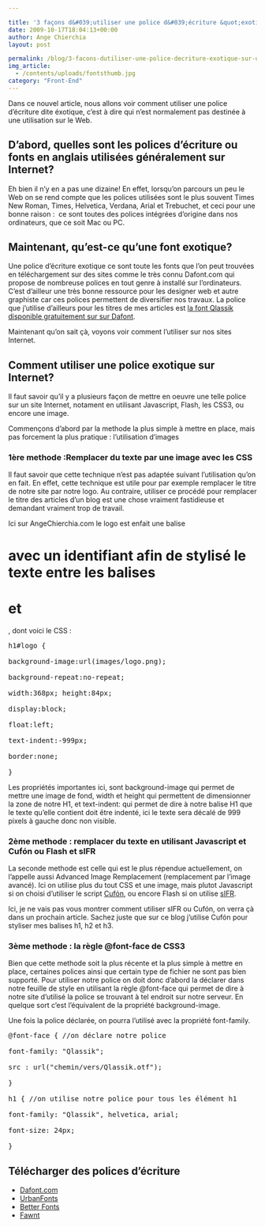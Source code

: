 ```yaml
---

title: '3 façons d&#039;utiliser une police d&#039;écriture &quot;exotique&quot; sur un site Web'
date: 2009-10-17T18:04:13+00:00
author: Ange Chierchia
layout: post

permalink: /blog/3-facons-dutiliser-une-police-decriture-exotique-sur-un-site-web/
img_article:
  - /contents/uploads/fontsthumb.jpg
category: "Front-End"
---
```

Dans ce nouvel article, nous allons voir comment utiliser une police d&rsquo;écriture dite éxotique, c&rsquo;est à dire qui n&rsquo;est normalement pas destinée à une utilisation sur le Web.<!--more-->

## D&rsquo;abord, quelles sont les polices d&rsquo;écriture ou fonts en anglais utilisées généralement sur Internet?

Eh bien il n&rsquo;y en a pas une dizaine! En effet, lorsqu&rsquo;on parcours un peu le Web on se rend compte que les polices utilisées sont le plus souvent Times New Roman, Times, Helvetica, Verdana, Arial et Trebuchet, et ceci pour une bonne raison :  ce sont toutes des polices intégrées d&rsquo;origine dans nos ordinateurs, que ce soit Mac ou PC.

## Maintenant, qu&rsquo;est-ce qu&rsquo;une font exotique?

Une police d&rsquo;écriture exotique ce sont toute les fonts que l&rsquo;on peut trouvées en téléchargement sur des sites comme le très connu Dafont.com qui propose de nombreuse polices en tout genre à installé sur l&rsquo;ordinateurs. C&rsquo;est d&rsquo;ailleur une très bonne ressource pour les designer web et autre graphiste car ces polices permettent de diversifier nos travaux. La police que j&rsquo;utilise d&rsquo;ailleurs pour les titres de mes articles est <a title="Télécharger la police d'écriture Qlassik" href="http://www.dafont.com/qlassik.font" target="_blank">la font Qlassik disponible gratuitement sur sur Dafont</a>.

Maintenant qu&rsquo;on sait çà, voyons voir comment l&rsquo;utiliser sur nos sites Internet.

## Comment utiliser une police exotique sur Internet?

Il faut savoir qu&rsquo;il y a plusieurs façon de mettre en oeuvre une telle police sur un site Internet, notament en utilisant Javascript, Flash, les CSS3, ou encore une image.

Commençons d&rsquo;abord par la methode la plus simple à mettre en place, mais pas forcement la plus pratique : l&rsquo;utilisation d&rsquo;images

### 1ère methode :Remplacer du texte par une image avec les CSS

Il faut savoir que cette technique n&rsquo;est pas adaptée suivant l&rsquo;utilisation qu&rsquo;on en fait. En effet, cette technique est utile pour par exemple remplacer le titre de notre site par notre logo. Au contraire, utiliser ce procédé pour remplacer le titre des articles d&rsquo;un blog est une chose vraiment fastidieuse et demandant vraiment trop de travail.

Ici sur AngeChierchia.com le logo est enfait une balise <h1> avec un identifiant afin de stylisé le texte entre les balises <h1> et </h1>, dont voici le CSS :

<pre class="brush:css">h1#logo {

background-image:url(images/logo.png);

background-repeat:no-repeat;

width:368px; height:84px;

display:block;

float:left;

text-indent:-999px;

border:none;

}</pre>

Les propriétés importantes ici, sont background-image qui permet de mettre une image de fond, width et height qui permettent de dimensionner la zone de notre H1, et text-indent: qui permet de dire à notre balise H1 que le texte qu&rsquo;elle contient doit être indenté, ici le texte sera décalé de 999 pixels à gauche donc non visible.

### 2ème methode : remplacer du texte en utilisant Javascript et Cufón ou Flash et sIFR

La seconde methode est celle qui est le plus répendue actuellement, on l&rsquo;appelle aussi Advanced Image Remplacement (remplacement par l&rsquo;image avancé). Ici on utilise plus du tout CSS et une image, mais plutot Javascript si on choisi d&rsquo;utiliser le script <a title="Site officiel de Cufón" href="http://cufon.shoqolate.com/" target="_blank">Cufón</a>, ou encore Flash si on utilise [sIFR](http://wiki.novemberborn.net/sifr/ "Site officiel de sIFR").

Ici, je ne vais pas vous montrer comment utiliser sIFR ou Cufón, on verra çà dans un prochain article. Sachez juste que sur ce blog j&rsquo;utilise Cufón pour styliser mes balises h1, h2 et h3.

### 3ème methode : la règle @font-face de CSS3

Bien que cette methode soit la plus récente et la plus simple à mettre en place, certaines polices ainsi que certain type de fichier ne sont pas bien supporté. Pour utiliser notre police on doit donc d&rsquo;abord la déclarer dans notre feuille de style en utilisant la règle @font-face qui permet de dire à notre site d&rsquo;utilisé la police se trouvant à tel endroit sur notre serveur. En quelque sort c&rsquo;est l&rsquo;équivalent de la propriété background-image.

Une fois la police déclarée, on pourra l&rsquo;utilisé avec la propriété font-family.

<pre class="brush:css">@font-face { //on déclare notre police

font-family: "Qlassik";

src : url("chemin/vers/Qlassik.otf");

}

h1 { //on utilise notre police pour tous les élément h1

font-family: "Qlassik", helvetica, arial;

font-size: 24px;

}</pre>

## Télécharger des polices d&rsquo;écriture

  * <a href="http://www.dafont.com" target="_blank">Dafont.com</a>
  * <a href="http://www.urbanfonts.com/" target="_blank">UrbanFonts</a>
  * <a href="http://betterfonts.com/" target="_blank">Better Fonts</a>
  * <a href="http://fawnt.com/fonts/" target="_blank">Fawnt</a>